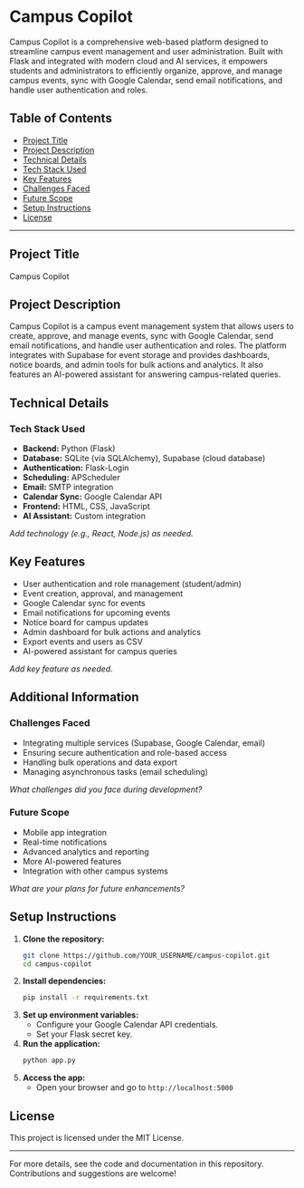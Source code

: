 # Campus Copilot

Campus Copilot is a comprehensive web-based platform designed to streamline campus event management and user administration. Built with Flask and integrated with modern cloud and AI services, it empowers students and administrators to efficiently organize, approve, and manage campus events, sync with Google Calendar, send email notifications, and handle user authentication and roles.

## Table of Contents
- [Project Title](#project-title)
- [Project Description](#project-description)
- [Technical Details](#technical-details)
- [Tech Stack Used](#tech-stack-used)
- [Key Features](#key-features)
- [Challenges Faced](#challenges-faced)
- [Future Scope](#future-scope)
- [Setup Instructions](#setup-instructions)
- [License](#license)

---

## Project Title
Campus Copilot

## Project Description
Campus Copilot is a campus event management system that allows users to create, approve, and manage events, sync with Google Calendar, send email notifications, and handle user authentication and roles. The platform integrates with Supabase for event storage and provides dashboards, notice boards, and admin tools for bulk actions and analytics. It also features an AI-powered assistant for answering campus-related queries.

## Technical Details

### Tech Stack Used
- **Backend:** Python (Flask)
- **Database:** SQLite (via SQLAlchemy), Supabase (cloud database)
- **Authentication:** Flask-Login
- **Scheduling:** APScheduler
- **Email:** SMTP integration
- **Calendar Sync:** Google Calendar API
- **Frontend:** HTML, CSS, JavaScript
- **AI Assistant:** Custom integration

_Add technology (e.g., React, Node.js) as needed._

## Key Features
- User authentication and role management (student/admin)
- Event creation, approval, and management
- Google Calendar sync for events
- Email notifications for upcoming events
- Notice board for campus updates
- Admin dashboard for bulk actions and analytics
- Export events and users as CSV
- AI-powered assistant for campus queries

_Add key feature as needed._

## Additional Information

### Challenges Faced
- Integrating multiple services (Supabase, Google Calendar, email)
- Ensuring secure authentication and role-based access
- Handling bulk operations and data export
- Managing asynchronous tasks (email scheduling)

_What challenges did you face during development?_

### Future Scope
- Mobile app integration
- Real-time notifications
- Advanced analytics and reporting
- More AI-powered features
- Integration with other campus systems

_What are your plans for future enhancements?_

## Setup Instructions

1. **Clone the repository:**
   ```sh
   git clone https://github.com/YOUR_USERNAME/campus-copilot.git
   cd campus-copilot
   ```
2. **Install dependencies:**
   ```sh
   pip install -r requirements.txt
   ```
3. **Set up environment variables:**
   - Configure your Google Calendar API credentials.
   - Set your Flask secret key.
4. **Run the application:**
   ```sh
   python app.py
   ```
5. **Access the app:**
   - Open your browser and go to `http://localhost:5000`

## License
This project is licensed under the MIT License.

---

For more details, see the code and documentation in this repository. Contributions and suggestions are welcome!
